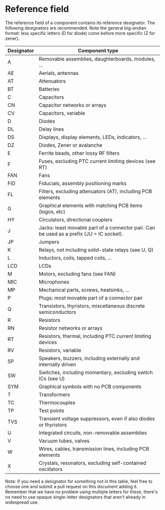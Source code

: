 # Reference field

The reference field of a component contains its reference designator.
The following designators are recommended. Note the general big-endian
format: less specific letters (D for diode) come before more specific
(Z for zener).

| Designator | Component type |
| ---------- | -------------- |
| A     | Removable assemblies, daughterboards, modules, ... |
| AE    | Aerials, antennas |
| AT    | Attenuators |
| BT    | Batteries |
| C     | Capacitors |
| CN    | Capacitor networks or arrays |
| CV    | Capacitors, variable |
| D     | Diodes |
| DL    | Delay lines |
| DS    | Displays, display elements, LEDs, indicators, ... |
| DZ    | Diodes, Zener or avalanche |
| E     | Ferrite beads, other lossy RF filters |
| F     | Fuses, excluding PTC current limiting devices (see RT) |
| FAN   | Fans |
| FID   | Fiducials, assembly positioning marks |
| FL    | Filters, excluding attenuators (AT), including PCB elements |
| G     | Graphical elements with matching PCB items (logos, etc) |
| HY    | Circulators, directional couplers |
| J     | Jacks: least movable part of a connector pair. Can be used as a prefix (JU = IC socket). |
| JP    | Jumpers |
| K     | Relays, not including solid-state relays (see U, Q) |
| L     | Inductors, coils, tapped coils, ... |
| LCD   | LCDs |
| M     | Motors, excluding fans (see FAN) |
| MIC   | Microphones |
| MP    | Mechanical parts, screws, heatsinks, ... |
| P     | Plugs: most movable part of a connector pair |
| Q     | Transistors, thyristors, miscellaneous discrete semiconductors |
| R     | Resistors |
| RN    | Resistor networks or arrays |
| RT    | Resistors, thermal, including PTC current limiting devices |
| RV    | Resistors, variable |
| SP    | Speakers, buzzers, including externally and internally driven |
| SW    | Switches, including momentary, excluding switch ICs (see U) |
| SYM   | Graphical symbols with no PCB components |
| T     | Transformers |
| TC    | Thermocouples |
| TP    | Test points |
| TVS   | Transient voltage suppressors, even if also diodes or thyristors |
| U     | Integrated circuits, non-removable assemblies |
| V     | Vacuum tubes, valves |
| W     | Wires, cables, transmission lines, including PCB elements |
| X     | Crystals, resonators, excluding self-contained oscillators |

Note: if you need a designator for something not in this table, feel free to
choose one and submit a pull request on this document adding it. Remember that
we have no problem using multiple letters for these, there's no need to use opaque
single-letter designators that aren't already in widespread use.
